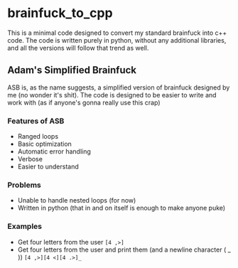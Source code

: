 # brainfuck_to_cpp
This is a minimal code designed to convert my standard brainfuck into c++ code. The code is written purely in python, without any additional libraries, and all the versions will follow that trend as well.

## Adam's Simplified Brainfuck
ASB is, as the name suggests, a simplified version of brainfuck designed by me (no wonder it's shit). The code is designed to be easier to write and work with (as if anyone's gonna really use this crap)

### Features of ASB
* Ranged loops
* Basic optimization
* Automatic error handling
* Verbose
* Easier to understand

### Problems
* Unable to handle nested loops (for now)
* Written in python (that in and on itself is enough to make anyone puke)

### Examples
* Get four letters from the user
`[4 ,>]`
* Get four letters from the user and print them (and a newline character ( _ ))
`[4 ,>][4 <][4 .>]_`
